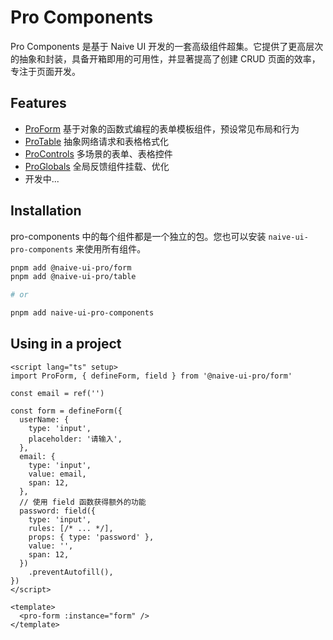 # Pro Components

Pro Components 是基于 Naive UI 开发的一套高级组件超集。它提供了更高层次的抽象和封装，具备开箱即用的可用性，并显著提高了创建 CRUD 页面的效率，专注于页面开发。

## Features

- [ProForm](/zh-CN/components/form/) 基于对象的函数式编程的表单模板组件，预设常见布局和行为
- [ProTable](/zh-CN/components/table/) 抽象网络请求和表格格式化
- [ProControls](/zh-CN/components/controls/) 多场景的表单、表格控件
- [ProGlobals](/zh-CN/components/globals/) 全局反馈组件挂载、优化
- 开发中...

## Installation

pro-components 中的每个组件都是一个独立的包。您也可以安装 `naive-ui-pro-components` 来使用所有组件。

```sh
pnpm add @naive-ui-pro/form
pnpm add @naive-ui-pro/table

# or

pnpm add naive-ui-pro-components
```

## Using in a project

```vue
<script lang="ts" setup>
import ProForm, { defineForm, field } from '@naive-ui-pro/form'

const email = ref('')

const form = defineForm({
  userName: {
    type: 'input',
    placeholder: '请输入',
  },
  email: {
    type: 'input',
    value: email,
    span: 12,
  },
  // 使用 field 函数获得额外的功能
  password: field({
    type: 'input',
    rules: [/* ... */],
    props: { type: 'password' },
    value: '',
    span: 12,
  })
    .preventAutofill(),
})
</script>

<template>
  <pro-form :instance="form" />
</template>
```